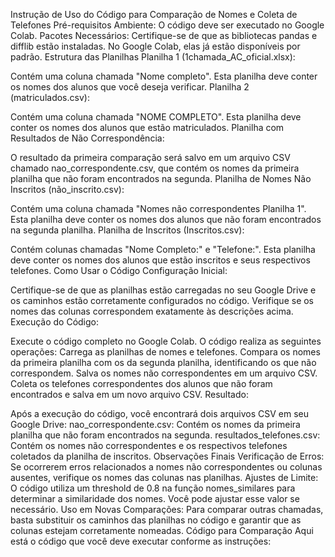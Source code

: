 Instrução de Uso do Código para Comparação de Nomes e Coleta de Telefones
Pré-requisitos
Ambiente: O código deve ser executado no Google Colab.
Pacotes Necessários: Certifique-se de que as bibliotecas pandas e difflib estão instaladas. No Google Colab, elas já estão disponíveis por padrão.
Estrutura das Planilhas
Planilha 1 (1chamada_AC_oficial.xlsx):

Contém uma coluna chamada "Nome completo".
Esta planilha deve conter os nomes dos alunos que você deseja verificar.
Planilha 2 (matriculados.csv):

Contém uma coluna chamada "NOME COMPLETO".
Esta planilha deve conter os nomes dos alunos que estão matriculados.
Planilha com Resultados de Não Correspondência:

O resultado da primeira comparação será salvo em um arquivo CSV chamado nao_correspondente.csv, que contém os nomes da primeira planilha que não foram encontrados na segunda.
Planilha de Nomes Não Inscritos (não_inscrito.csv):

Contém uma coluna chamada "Nomes não correspondentes Planilha 1".
Esta planilha deve conter os nomes dos alunos que não foram encontrados na segunda planilha.
Planilha de Inscritos (Inscritos.csv):

Contém colunas chamadas "Nome Completo:" e "Telefone:".
Esta planilha deve conter os nomes dos alunos que estão inscritos e seus respectivos telefones.
Como Usar o Código
Configuração Inicial:

Certifique-se de que as planilhas estão carregadas no seu Google Drive e os caminhos estão corretamente configurados no código.
Verifique se os nomes das colunas correspondem exatamente às descrições acima.
Execução do Código:

Execute o código completo no Google Colab. O código realiza as seguintes operações:
Carrega as planilhas de nomes e telefones.
Compara os nomes da primeira planilha com os da segunda planilha, identificando os que não correspondem.
Salva os nomes não correspondentes em um arquivo CSV.
Coleta os telefones correspondentes dos alunos que não foram encontrados e salva em um novo arquivo CSV.
Resultado:

Após a execução do código, você encontrará dois arquivos CSV em seu Google Drive:
nao_correspondente.csv: Contém os nomes da primeira planilha que não foram encontrados na segunda.
resultados_telefones.csv: Contém os nomes não correspondentes e os respectivos telefones coletados da planilha de inscritos.
Observações Finais
Verificação de Erros: Se ocorrerem erros relacionados a nomes não correspondentes ou colunas ausentes, verifique os nomes das colunas nas planilhas.
Ajustes de Limite: O código utiliza um threshold de 0.8 na função nomes_similares para determinar a similaridade dos nomes. Você pode ajustar esse valor se necessário.
Uso em Novas Comparações: Para comparar outras chamadas, basta substituir os caminhos das planilhas no código e garantir que as colunas estejam corretamente nomeadas.
Código para Comparação
Aqui está o código que você deve executar conforme as instruções:
